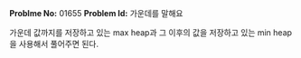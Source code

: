 **Problme No:** 01655
**Problem Id:** 가운데를 말해요


가운데 값까지를 저장하고 있는 max heap과 그 이후의 값을 저장하고 있는 min heap을 사용해서 풀어주면 된다.
